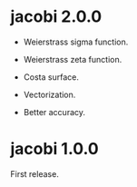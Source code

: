 # jacobi 2.0.0

- Weierstrass sigma function.

- Weierstrass zeta function.

- Costa surface.

- Vectorization.

- Better accuracy.


# jacobi 1.0.0

First release.

